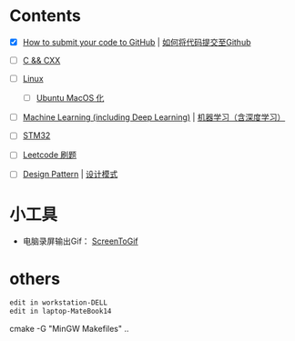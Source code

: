 # Contents

- [x] [How to submit your code to GitHub](git/git.md) | [如何将代码提交至Github](git/git_cn.md)
- [ ] [C && CXX]()
- [ ] [Linux]()
  - [ ] [Ubuntu MacOS 化](linux/wsl2/desktop-MacOS.md)
- [ ] [Machine Learning (including Deep Learning)](MachineLearning/deepLearning.md) | [机器学习（含深度学习）](MachineLearning/deepLearning_cn.md)
- [ ] [STM32](stm32/stm32.md)
- [ ] [Leetcode 刷题](leetcode/README.md)

- [ ] [Design Pattern](DesignPattern/README.md) | [设计模式](DesignPattern/README.md)



# 小工具

- 电脑录屏输出Gif： [ScreenToGif](https://www.screentogif.com/)


# others
```bash
edit in workstation-DELL
edit in laptop-MateBook14
```

cmake -G "MinGW Makefiles" ..
